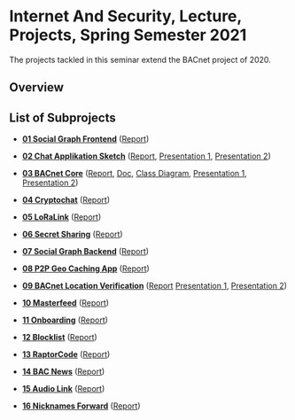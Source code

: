 # Internet And Security, Lecture, Projects, Spring Semester 2021

The projects tackled in this seminar extend the BACnet project of 2020.

## Overview

## List of Subprojects

- **[01 Social Graph Frontend](./01-SocialGraphFrontend/)**
  ([Report](./01-SocialGraphFrontend/report.pdf))

- **[02 Chat Applikation Sketch](./02-ChatApplikationSketch/)** 
  ([Report](./02-ChatApplikationSketch/report/02-ChatApplikationSketch_Report.pdf),
  [Presentation 1](./02-ChatApplikationSketch/presentation/BACnet_zwischenstand_12052021.pdf),
  [Presentation 2](./02-ChatApplikationSketch/presentation/BACnet_zwischenstand_03062021.pdf))

- **[03 BACnet Core](./03-BACnetCore/)**
  ([Report](./03-BACnetCore/Documents/BACnet-Core-Report.pdf),
  [Doc](./03-BACnetCore/Documents/BACnet-Core-Documentation.pdf),
  [Class Diagram](./03-BACnetCore/Documents/libStructure/BACnetCore_classDiagram.pdf),
  [Presentation 1](./03-BACnetCore/Documents/presentations/presentation.pdf),
  [Presentation 2](./03-BACnetCore/Documents/presentations/presentation_2.pdf))

- **[04 Cryptochat](./04-Cryptochat/)**
  ([Report](./04-Cryptochat/Projekt_Report_IaS.pdf))

- **[05 LoRaLink](./05-LoRaLink/)**
  ([Report](./05-LoRaLink/report.pdf))
  
- **[06 Secret Sharing](./06-SecretSharing/)**
  ([Report](./06-SecretSharing/Documentation/06-SecretSharing-Report.pdf))

- **[07 Social Graph Backend](./07-SocialGraphBackend/)**
    ([Report](./07-SocialGraphBackend/report.pdf))

- **[08 P2P Geo Caching App](./08-P2PGeoCachingApp/)**
  ([Report](./08-P2PGeoCachingApp/report.pdf))

- **[09 BACnet Location Verification](./09-BACnet-Location-Verification/)**
  ([Report](./09-BACnet-Location-Verification/report.pdf)
   [Presentation 1](./09-BACnet-Location-Verification/docs/Workshop2.pdf),
   [Presentation 2](./09-BACnet-Location-Verification/docs/Workshop3.pdf))
  
- **[10 Masterfeed](./10-Masterfeed/)**
  ([Report](./10-Masterfeed/report/IasReport_Gruppe10_Multidevice.pdf))

- **[11 Onboarding](./11-Onboarding)**
  ([Report](./11-Onboarding/report.pdf))

- **[12 Blocklist](./12-blocklist/)**
  ([Report](./12-blocklist/doc/report/report.pdf))

- **[13 RaptorCode](./13-RaptorCode/)**
  ([Report](./13-RaptorCode/report.pdf))

- **[14 BAC News](./14-BAC-News)**
  ([Report](./14-BAC-News/report.pdf))

- **[15 Audio Link](./15-AudioLink)**
  ([Report](./15-AudioLink/report.pdf))

- **[16 Nicknames Forward](./16-nicknames-forward)**
  ([Report](./16-nicknames-forward))
